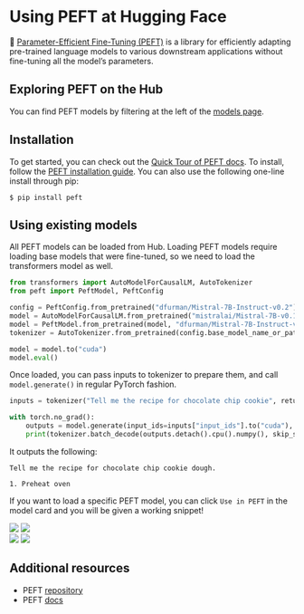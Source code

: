 # Using PEFT at Hugging Face

🤗 [Parameter-Efficient Fine-Tuning (PEFT)](https://huggingface.co/docs/peft/index) is a library for efficiently adapting pre-trained language models to various downstream applications without fine-tuning all the model’s parameters. 

## Exploring PEFT on the Hub

You can find PEFT models by filtering at the left of the [models page](https://huggingface.co/models?library=peft&sort=trending).


## Installation

To get started, you can check out the [Quick Tour of PEFT docs](https://huggingface.co/docs/peft/main/en/quicktour#quicktour). To install, follow the [PEFT installation guide](https://huggingface.co/docs/peft/install).
You can also use the following one-line install through pip:

```
$ pip install peft
```

## Using existing models

All PEFT models can be loaded from Hub. Loading PEFT models require loading base models that were fine-tuned, so we need to load the transformers model as well.

```py
from transformers import AutoModelForCausalLM, AutoTokenizer
from peft import PeftModel, PeftConfig

config = PeftConfig.from_pretrained("dfurman/Mistral-7B-Instruct-v0.2")
model = AutoModelForCausalLM.from_pretrained("mistralai/Mistral-7B-v0.1")
model = PeftModel.from_pretrained(model, "dfurman/Mistral-7B-Instruct-v0.2")
tokenizer = AutoTokenizer.from_pretrained(config.base_model_name_or_path)

model = model.to("cuda")
model.eval()
```

Once loaded, you can pass inputs to tokenizer to prepare them, and call `model.generate()` in regular PyTorch fashion.

```py
inputs = tokenizer("Tell me the recipe for chocolate chip cookie", return_tensors="pt")

with torch.no_grad():
    outputs = model.generate(input_ids=inputs["input_ids"].to("cuda"), max_new_tokens=10)
    print(tokenizer.batch_decode(outputs.detach().cpu().numpy(), skip_special_tokens=True)[0])
```

It outputs the following:

```text
Tell me the recipe for chocolate chip cookie dough.

1. Preheat oven
```

If you want to load a specific PEFT model, you can click `Use in PEFT` in the model card and you will be given a working snippet!

<div class="flex justify-center">
<img class="block dark:hidden" src="https://huggingface.co/datasets/huggingface/documentation-images/resolve/main/hub/peft_repo_light_new.png"/>
<img class="hidden dark:block" src="https://huggingface.co/datasets/huggingface/documentation-images/resolve/main/hub/peft_repo.png"/>
</div>
<div class="flex justify-center">
<img class="block dark:hidden" src="https://huggingface.co/datasets/huggingface/documentation-images/resolve/main/hub/peft_snippet_light.png"/>
<img class="hidden dark:block" src="https://huggingface.co/datasets/huggingface/documentation-images/resolve/main/hub/peft_snippet.png"/>
</div>

## Additional resources

* PEFT [repository](https://github.com/huggingface/peft)
* PEFT [docs](https://huggingface.co/docs/peft/index)
